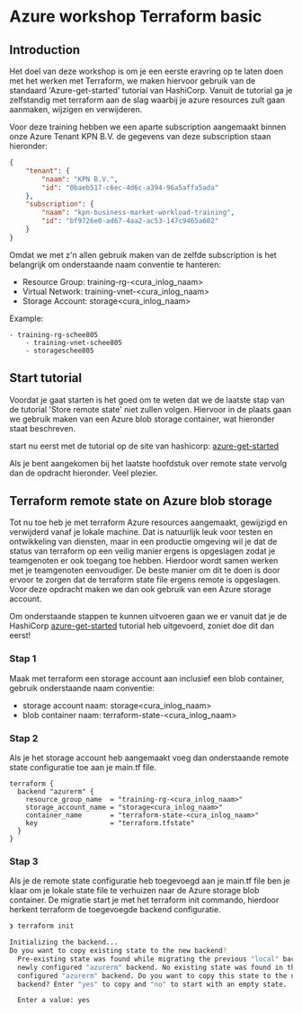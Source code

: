 # Azure workshop Terraform basic

## Introduction
Het doel van deze workshop is om je een eerste eravring op te laten doen met het werken met Terraform, we maken hiervoor gebruik van de standaard 'Azure-get-started' tutorial van HashiCorp. Vanuit de tutorial ga je zelfstandig met terraform aan de slag waarbij je azure resources zult gaan aanmaken, wijzigen en verwijderen. 

Voor deze training hebben we een aparte subscription aangemaakt binnen onze Azure Tenant KPN B.V. de gegevens van deze subscription staan hieronder:

```json
{
	"tenant": {
		"naam": "KPN B.V.",
		"id": "0baeb517-c6ec-4d6c-a394-96a5affa5ada"
	},
	"subscription": {
		"naam": "kpn-business-market-workload-training",
		"id": "bf9726e0-ad67-4aa2-ac53-147c9465a602"
	}
}
```

Omdat we met z'n allen gebruik maken van de zelfde subscription is het belangrijk om onderstaande naam conventie te hanteren:

- Resource Group: training-rg-<cura_inlog_naam>
- Virtual Network: training-vnet-<cura_inlog_naam>
- Storage Account: storage<cura_inlog_naam>

Example:
```
- training-rg-schee805
    - training-vnet-schee805
    - storageschee805
```

## Start tutorial
Voordat je gaat starten is het goed om te weten dat we de laatste stap van de tutorial 'Store remote state' niet zullen volgen. Hiervoor in de plaats gaan we gebruik maken van een Azure blob storage container, wat hieronder staat beschreven.

start nu eerst met de tutorial op de site van hashicorp: [azure-get-started](https://developer.hashicorp.com/terraform/tutorials/azure-get-started)

Als je bent aangekomen bij het laatste hoofdstuk over remote state vervolg dan de opdracht hieronder. Veel plezier.


## Terraform remote state on Azure blob storage
Tot nu toe heb je met terraform Azure resources aangemaakt, gewijzigd en verwijderd vanaf je lokale machine. Dat is natuurlijk leuk voor testen en ontwikkeling van diensten, maar in een productie omgeving wil je dat de status van terraform op een veilig manier ergens is opgeslagen zodat je teamgenoten er ook toegang toe hebben. Hierdoor wordt samen werken met je teamgenoten eenvoudiger. De beste manier om dit te doen is door ervoor te zorgen dat de terraform state file ergens remote is opgeslagen. Voor deze opdracht maken we dan ook gebruik van een Azure storage account.

Om onderstaande stappen te kunnen uitvoeren gaan we er vanuit dat je de HashiCorp [azure-get-started](https://developer.hashicorp.com/terraform/tutorials/azure-get-started) tutorial heb uitgevoerd, zoniet doe dit dan eerst!

### Stap 1
Maak met terraform een storage account aan inclusief een blob container, gebruik onderstaande naam conventie:
- storage account naam: storage<cura_inlog_naam>
- blob container naam: terraform-state-<cura_inlog_naam>

### Stap 2
Als je het storage account heb aangemaakt voeg dan onderstaande remote state configuratie toe aan je main.tf file.

```hcl
terraform {
  backend "azurerm" {
    resource_group_name  = "training-rg-<cura_inlog_naam>"
    storage_account_name = "storage<cura_inlog_naam>"
    container_name       = "terraform-state-<cura_inlog_naam>"
    key                  = "terraform.tfstate"
  }
}
```

### Stap 3
Als je de remote state configuratie heb toegevoegd aan je main.tf file ben je klaar om je lokale state file te verhuizen naar de Azure storage blob container. De migratie start je met het terraform init commando, hierdoor herkent terraform de toegevoegde backend configuratie.

```bash
❯ terraform init

Initializing the backend...
Do you want to copy existing state to the new backend?
  Pre-existing state was found while migrating the previous "local" backend to the
  newly configured "azurerm" backend. No existing state was found in the newly
  configured "azurerm" backend. Do you want to copy this state to the new "azurerm"
  backend? Enter "yes" to copy and "no" to start with an empty state.

  Enter a value: yes
```

